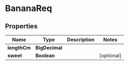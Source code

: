 

# BananaReq

## Properties

Name | Type | Description | Notes
------------ | ------------- | ------------- | -------------
**lengthCm** | **BigDecimal** |  | 
**sweet** | **Boolean** |  |  [optional]



